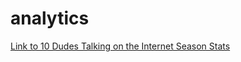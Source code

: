 # analytics


[Link to 10 Dudes Talking on the Internet Season Stats](https://github.com/brayellison/analytics/blob/master/season_stats.html)
